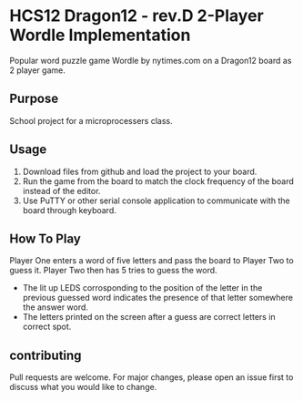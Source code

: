 # HCS12 Dragon12 - rev.D 2-Player Wordle Implementation
Popular word puzzle game Wordle by nytimes.com on a Dragon12 board as 2 player game.

## Purpose
School project for a microprocessers class.

## Usage
1. Download files from github and load the project to your board. 
2. Run the game from the board to match the clock frequency of the board instead of the editor.
3. Use PuTTY or other serial console application to communicate with the board through keyboard.

## How To Play
Player One enters a word of five letters and pass the board to Player Two to guess it. Player Two then has 5 tries to guess the word.
- The lit up LEDS corrosponding to the position of the letter in the previous guessed word indicates the presence of that letter somewhere the answer word.
- The letters printed on  the screen after a guess are correct letters in correct spot.

## contributing 
Pull requests are welcome. For major changes, please open an issue first to discuss what you would like to change.